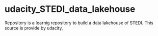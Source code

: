 # udacity_STEDI_data_lakehouse
Repository  is a learnig repository to build a data lakehouse of STEDI. This source is provide by udacity,
